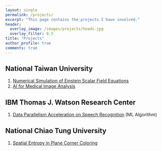 ```yaml
---
layout: single
permalink: /projects/
excerpt: "This page contains the projects I have involved."
header:
  overlay_image: /images/projects/heads.jpg
  overlay_filter: 0.5
title: "Projects"
author_profile: true
comments: true
---
```


## National Taiwan University

   1. [Numerical Simulation of Einstein Scalar Field Equations](NTU/Numerical_Relativity.html)<br>
   2. [AI for Medical Image Analysis](NTU/AI_Image.html)<br>

## IBM Thomas J. Watson Research Center

   1. [Data Parallelism Acceleration on Speech Recognition](IBM/Data_Parallelism_ML.html) (ML Algorithm)<br>

## National Chiao Tung University

   1. [Spatial Entropy in Plane Corner Coloring](NCTU/Entropy.html)<br>